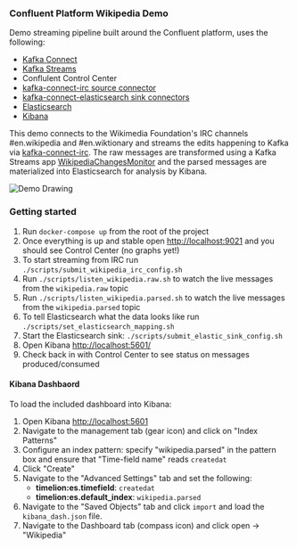 ### Confluent Platform Wikipedia Demo
Demo streaming pipeline built around the Confluent platform, uses the following:

* [Kafka Connect](http://docs.confluent.io/3.1.1/connect/index.html)
* [Kafka Streams](http://docs.confluent.io/3.1.1/streams/index.html)
* Conflulent Control Center
* [kafka-connect-irc source connector](https://github.com/cjmatta/kafka-connect-irc)
* [kafka-connect-elasticsearch sink connectors](http://docs.confluent.io/3.1.1/connect/connect-elasticsearch/docs/elasticsearch_connector.html)
* [Elasticsearch](https://www.elastic.co/products/elasticsearch)
* [Kibana](https://www.elastic.co/products/kibana)

This demo connects to the Wikimedia Foundation's IRC channels #en.wikipedia and #en.wiktionary and streams the edits happening to Kafka via [kafka-connect-irc](https://github.com/cjmatta/kafka-connect-irc). The raw messages are transformed using a Kafka Streams app [WikipediaChangesMonitor](https://github.com/cjmatta/WikipediaChangesMonitor) and the parsed messages are materialized into Elasticsearch for analysis by Kibana.

![Demo Drawing](https://cjmatta.github.io/ConfluentPlatformWikipediaDemo/drawing.png)

### Getting started
1. Run `docker-compose up` from the root of the project
2. Once everything is up and stable open [http://localhost:9021](http://localhost:9021) and you should see Control Center (no graphs yet!)
3. To start streaming from IRC run `./scripts/submit_wikipedia_irc_config.sh`
4. Run `./scripts/listen_wikipedia.raw.sh` to watch the live messages from the `wikipedia.raw` topic
5. Run `./scripts/listen_wikipedia.parsed.sh` to watch the live messages from the `wikipedia.parsed` topic
6. To tell Elasticsearch what the data looks like run `./scripts/set_elasticsearch_mapping.sh`
7. Start the Elasticsearch sink: `./scripts/submit_elastic_sink_config.sh`
8. Open Kibana [http://localhost:5601/](http://localhost:5601/)
9. Check back in with Control Center to see status on messages produced/consumed

#### Kibana Dashbaord
To load the included dashboard into Kibana:

1. Open Kibana [http://localhost:5601](http://localhost:5601)
2. Navigate to the management tab (gear icon) and click on "Index Patterns"
3. Configure an index pattern: specify "wikipedia.parsed" in the pattern box and ensure that "Time-field name" reads `createdat`
4. Click "Create"
5. Navigate to the "Advanced Settings" tab and set the following:
    - **timelion:es.timefield**: `createdat`
    - **timelion:es.default_index**: `wikipedia.parsed`
6. Navigate to the "Saved Objects" tab and click `import` and load the `kibana_dash.json` file.
7. Navigate to the Dashboard tab (compass icon) and click open -> "Wikipedia"
